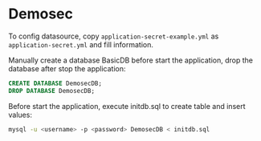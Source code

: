 # Demosec

To config datasource, copy `application-secret-example.yml` as `application-secret.yml` and fill information.

Manually create a database BasicDB before start the application, drop the database after stop the application:

```sql
CREATE DATABASE DemosecDB;
DROP DATABASE DemosecDB;
```

Before start the application, execute initdb.sql to create table and insert values:

```bash
mysql -u <username> -p <password> DemosecDB < initdb.sql
```

